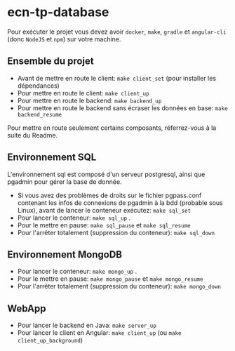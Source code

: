 # ecn-tp-database

Pour exécuter le projet vous devez avoir `docker`, `make`, `gradle` et `angular-cli` (donc `NodeJS` et `npm`) sur votre machine.

## Ensemble du projet

- Avant de mettre en route le client: `make client_set` (pour installer les dépendances)
- Pour mettre en route le client: `make client_up`
- Pour mettre en route le backend: `make backend_up`
- Pour mettre en route le backend sans écraser les données en base: `make backend_resume`

Pour mettre en route seulement certains composants, réferrez-vous à la suite du Readme.

## Environnement SQL

L'environnement sql est composé d'un serveur postgresql, ainsi que pgadmin pour gérer la base de donnée.

- Si vous avez des problèmes de droits sur le fichier pgpass.conf contenant les infos de connexions de pgadmin à la bdd (probable sous Linux), avant de lancer le conteneur exécutez: `make sql_set`
- Pour lancer le conteneur: `make sql_up` .
- Pour le mettre en pause: `make sql_pause` et `make sql_resume`
- Pour l'arrêter totalement (suppression du conteneur): `make sql_down`

## Environnement MongoDB

- Pour lancer le conteneur: `make mongo_up` .
- Pour le mettre en pause: `make mongo_pause` et `make mongo_resume`
- Pour l'arrêter totalement (suppression du conteneur): `make mongo_down`

## WebApp

- Pour lancer le backend en Java: `make server_up`
- Pour lancer le client en Angular: `make client_up` (ou `make client_up_background`)
